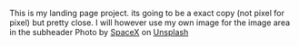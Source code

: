 This is my landing page project. its going to be a exact copy (not pixel for pixel) but pretty close.
I will however use my own image for the image area in the subheader
Photo by <a href="https://unsplash.com/@spacex?utm_source=unsplash&utm_medium=referral&utm_content=creditCopyText">SpaceX</a> on <a href="https://unsplash.com/photos/OHOU-5UVIYQ?utm_source=unsplash&utm_medium=referral&utm_content=creditCopyText">Unsplash</a>
  